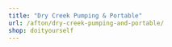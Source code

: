 ```yaml
---
title: "Dry Creek Pumping & Portable"
url: /afton/dry-creek-pumping-and-portable/
shop: doityourself
---
```

